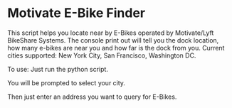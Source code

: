 # Motivate E-Bike Finder

This script helps you locate near by E-Bikes operated by Motivate/Lyft BikeShare Systems.
The console print out will tell you the dock location, how many e-bikes are near you and how far is the dock from you.
Current cities supported: New York City, San Francisco, Washington DC.

To use:
Just run the python script.

You will be prompted to select your city.

Then just enter an address you want to query for E-Bikes.
